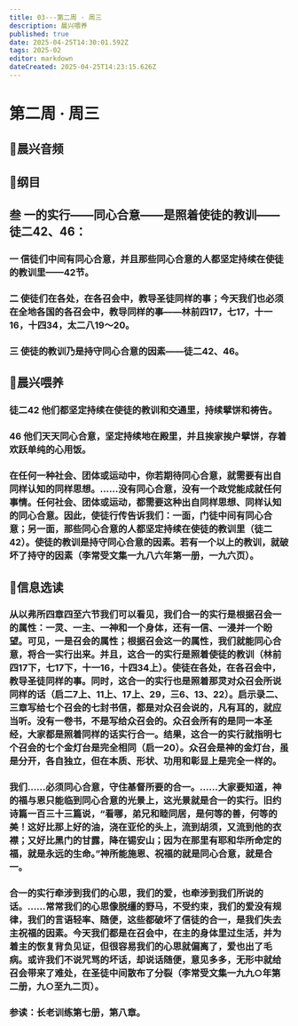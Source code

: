 ```yaml
---
title: 03---第二周 · 周三
description: 晨兴喂养
published: true
date: 2025-04-25T14:30:01.592Z
tags: 2025-02
editor: markdown
dateCreated: 2025-04-25T14:23:15.626Z
---
```


# 第二周 · 周三
## 🎵晨兴音频

## 📖纲目

## 叁   一的实行——同心合意——是照着使徒的教训——徒二42、46：

### 一   信徒们中间有同心合意，并且那些同心合意的人都坚定持续在使徒的教训里——42节。

### 二   使徒们在各处，在各召会中，教导圣徒同样的事；今天我们也必须在全地各国的各召会中，教导同样的事——林前四17，七17，十一16，十四34，太二八19～20。

### 三   使徒的教训乃是持守同心合意的因素——徒二42、46。

## 📖晨兴喂养

### 徒二42    他们都坚定持续在使徒的教训和交通里，持续擘饼和祷告。

### 46    他们天天同心合意，坚定持续地在殿里，并且挨家挨户擘饼，存着欢跃单纯的心用饭。

### 在任何一种社会、团体或运动中，你若期待同心合意，就需要有出自同样认知的同样思想。……没有同心合意，没有一个政党能成就任何事情。任何社会、团体或运动，都需要这种出自同样思想、同样认知的同心合意。因此，使徒行传告诉我们：一面，门徒中间有同心合意；另一面，那些同心合意的人都坚定持续在使徒的教训里（徒二42）。使徒的教训是持守同心合意的因素。若有一个以上的教训，就破坏了持守的因素（李常受文集一九八六年第一册，一九六页）。

## 📖信息选读

### 从以弗所四章四至六节我们可以看见，我们合一的实行是根据召会一的属性：一灵、一主、一神和一个身体，还有一信、一浸并一个盼望。可见，一是召会的属性；根据召会这一的属性，我们就能同心合意，将合一实行出来。并且，这合一的实行是照着使徒的教训（林前四17下，七17下，十一16，十四34上）。使徒在各处，在各召会中，教导圣徒同样的事。同时，这合一的实行也是照着那灵对众召会所说同样的话（启二7上、11上、17上、29，三6、13、22）。启示录二、三章写给七个召会的七封书信，都是对众召会说的，凡有耳的，就应当听。没有一卷书，不是写给众召会的。众召会所有的是同一本圣经，大家都是照着同样的话实行合一。结果，这合一的实行就指明七个召会的七个金灯台是完全相同（启一20）。众召会是神的金灯台，虽是分开，各自独立，但在本质、形状、功用和彰显上是完全一样的。

### 我们……必须同心合意，守住基督所要的合一。……大家要知道，神的福与恩只能临到同心合意的光景上，这光景就是合一的实行。旧约诗篇一百三十三篇说，“看哪，弟兄和睦同居，是何等的善，何等的美！这好比那上好的油，浇在亚伦的头上，流到胡须，又流到他的衣襟；又好比黑门的甘露，降在锡安山；因为在那里有耶和华所命定的福，就是永远的生命。”神所能施恩、祝福的就是同心合意，就是合一。

### 合一的实行牵涉到我们的心思，我们的爱，也牵涉到我们所说的话。……常常我们的心思像脱缰的野马，不受约束，我们的爱没有规律，我们的言语轻率、随便，这些都破坏了信徒的合一，是我们失去主祝福的因素。今天我们都是在召会中，在主的身体里过生活，并为着主的恢复背负见证，但很容易我们的心思就偏离了，爱也出了毛病。或许我们不说咒骂的坏话，却说话随便，意见多多，无形中就给召会带来了难处，在圣徒中间散布了分裂（李常受文集一九九○年第二册，九○至九二页）。

### 参读：长老训练第七册，第八章。

